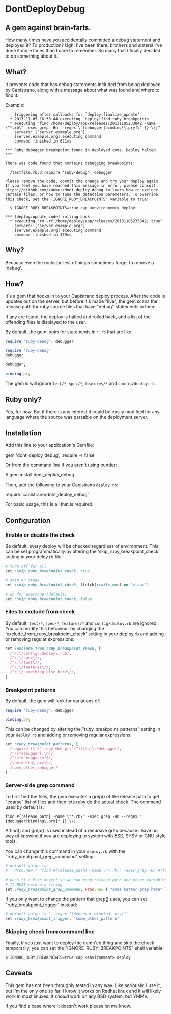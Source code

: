 # DontDeployDebug
## A gem against brain-farts.

How many times have you accidentally committed a debug statement and deployed
it? To production? Ugh! I've been there, brothers and sisters! I've done it
more times than I care to remember. So many that I finally decided to do
something about it.

## What?

It prevents code that has debug statements included from being deployed by
Capistrano, along with a message about what was found and where to find it.

Example:

```
    triggering after callbacks for `deploy:finalize_update'
  * 2013-11-05 16:38:44 executing `deploy:find_ruby_breakpoints'
  * executing "find /home/deploy/app/releases/20131105233842 -name \"*.rb\" -exec grep -Hn --regex \"[debugger|binding\\.pry]\" {} \\;"
    servers: ["server.example.org"]
    [server.example.org] executing command
    command finished in 621ms

*** Ruby debugger breakpoint found in deployed code. Deploy halted. ***

There was code found that contains debugging breakpoints:

  /testfile.rb:3:require 'ruby-debug'; debugger

Please remove the code, commit the change and try your deploy again.
If you feel you have reached this message in error, please consult
https://github.com/xunker/dont_deploy_debug to learn how to exclude
certain files, or how to tune the detection parameters. To override
this check, set the 'IGNORE_RUBY_BREAKPOINTS' variable to true:

  $ IGNORE_RUBY_BREAKPOINTS=true cap <environment> deploy

*** [deploy:update_code] rolling back
  * executing "rm -rf /home/deploy/app/releases/20131105233842; true"
    servers: ["server.example.org"]
    [server.example.org] executing command
    command finished in 159ms
```

## Why?

Because even the rockstar-iest of ninjas sometimes forget to remove a 'debug'.

## How?

It's a gem that hooks in to your Capistrano deploy process. After the code is
updates out on the server, but before it's made "live", the gem scans the
release path for ruby source files that have "debug" statements in them.

If any are found, the deploy is halted and rolled back, and a list of the
offending files is displayed to the user.

By default, the gem looks for statements in `*.rb` that are like:

```ruby
require 'ruby-debug'; debugger

require 'ruby-debug'
debugger

debugger;

binding.pry
```

The gem is will ignore `test/*`, `spec/*`, `features/*` and `config/deploy.rb`.

## Ruby only?

Yes, for now. But if there is any interest it could be easily modified for
any language where the source was parsable on the deployment server.

## Installation

Add this line to your application's Gemfile:

  gem 'dont_deploy_debug', :require =>  false

Or from the command line if you aren't using bunder:

  $ gem install dont_deploy_debug

Then, add the following to your Capistrano `deploy.rb`:

  require 'capistrano/dont_deploy_debug'

For basic usage, this is all that is required.

## Configuration

### Enable or disable the check

Be default, every deploy will be checked regardless of environment. This can
be set programmatically by altering the 'skip_ruby_breakpoint_check' setting
in your deloy.rb file:

```ruby
# turn off for all
set :skip_ruby_breakpoint_check, true

# skip on stage
set :skip_ruby_breakpoint_check, (fetch(:rails_env) == 'stage')

# on for everyone (default)
set :skip_ruby_breakpoint_check, false
```

### Files to exclude from check

By default, `test/*`, `spec/*`, `features/*` and `config/deploy.rb` are
ignored. You can modify this behaviour by changing the
'exclude_from_ruby_breakpoint_check' setting in your deploy.rb and adding or
removing regular expressions:

```ruby
set :exclude_from_ruby_breakpoint_check, [
  /^\.\/config\/deploy\.rb$/,
  /^\.\/spec\//,
  /^\.\/test\//,
  /^\.\/features\//,
  /^\.\/something_else_here\//,
]
```

### Breakpoint patterns

By default, the gem will look for variations of:

```ruby
require 'ruby-debug'; debugger

binding.pry
```

This can be changed by altering the "ruby_breakpoint_patterns" setting in your
`deploy.rb` and adding or removing regular expressions:

```ruby
set :ruby_breakpoint_patterns, [
  /require [\'\"]ruby-debug[\'\"][;\n]\s*debugger/,
  /^\s*debugger[;\n]/,
  /^\s*debugger\s*$/,
  /\bbinding\.pry\b/,
  /some_other_debugger/
]
```

### Server-side grep command

To first find the files, the gem executes a grep() of the release path to get
"coarse" list of files and then lets ruby do the actual check. The command
used by default is:

```
find #{release_path} -name \"*.rb\" -exec grep -Hn --regex "[debugger|binding\.pry]" {} \\;
```

A find() and grep() is used instead of a recursive grep because I have no way
of knowing if you are deploying to system with BSD, SYSV or GNU style tools.

You can change this command in your `deploy.rb` with the
"ruby_breakpoint_grep_command" setting:

```ruby
# default value is:
#   Proc.new { "find #{release_path} -name \"*.rb\" -exec grep -Hn #{fetch(:ruby_breakpoint_trigger)} {} \\;" }

# pass it a Proc object so we can read release_path and other variables
# It MUST return a string
set :ruby_breakpoint_grep_command, Proc.new { "some better grep here" }
```

If you only want to change the pattern that grep() uses, you can set
"ruby_breakpoint_trigger" instead:

```ruby
# default value is '--regex "[debugger|binding\.pry]"'
set :ruby_breakpoint_trigger, "some_other_pattern"
```

### Skipping check from command line

Finally, if you just want to deploy the damn'ed thing and skip the check
temporarily, you can set the "IGNORE_RUBY_BREAKPOINTS" shell variable:

```
$ IGNORE_RUBY_BREAKPOINTS=true cap <environment> deploy
```

## Caveats

This gem has not been throughly tested in any way. Like seriously. I use it,
but I'm the only one so far. I know it works on Redhat linux and it will likely
work in most linuxes. It *should* work on any BSD system, but YMMV.

If you find a case where it doesn't work please let me know.
